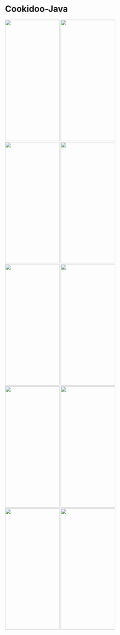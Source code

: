 # Cookidoo-Java

<div>
  <img src="https://user-images.githubusercontent.com/58612710/169658166-cbaf5d0a-262a-40c5-9b89-553970b1f810.jpg" data-canonical-src="https://gyazo.com/eb5c5741b6a9a16c692170a41a49c858.png" height="400" width="180" />
  <img src="https://user-images.githubusercontent.com/58612710/169658259-f4c08d6d-1d6e-4d60-bcb6-5b7d7a856a2b.jpg" data-canonical-src="https://gyazo.com/eb5c5741b6a9a16c692170a41a49c858.png" height="400" width="180" />
  <img src="https://user-images.githubusercontent.com/58612710/169658176-c9a04a41-5e25-484e-aed5-ef80e88a11b2.jpg" data-canonical-src="https://gyazo.com/eb5c5741b6a9a16c692170a41a49c858.png" height="400" width="180" />
  <img src="https://user-images.githubusercontent.com/58612710/169658181-a0113c53-7a0e-484b-9258-d38cff0fd482.jpg" data-canonical-src="https://gyazo.com/eb5c5741b6a9a16c692170a41a49c858.png" height="400" width="180" />
  <img src="https://user-images.githubusercontent.com/58612710/169658194-2d5634ec-e4db-46b7-bee2-1a17afba8663.jpg" data-canonical-src="https://gyazo.com/eb5c5741b6a9a16c692170a41a49c858.png" height="400" width="180" />
  <img src="https://user-images.githubusercontent.com/58612710/169658270-4e503867-d0ad-41cf-b2f0-ade4e06c50b6.jpg" data-canonical-src="https://gyazo.com/eb5c5741b6a9a16c692170a41a49c858.png" height="400" width="180" />
  <img src="https://user-images.githubusercontent.com/58612710/169658275-261612eb-11a0-4891-9f20-34f053e82247.jpg" data-canonical-src="https://gyazo.com/eb5c5741b6a9a16c692170a41a49c858.png" height="400" width="180" />
  <img src="https://user-images.githubusercontent.com/58612710/169658285-8a31365f-a78c-49a4-be39-dbd304a32139.jpg" data-canonical-src="https://gyazo.com/eb5c5741b6a9a16c692170a41a49c858.png" height="400" width="180" />
  <img src="https://user-images.githubusercontent.com/58612710/169658296-1a379dec-a8b2-4e14-b1f7-62ba69c76731.jpg" data-canonical-src="https://gyazo.com/eb5c5741b6a9a16c692170a41a49c858.png" height="400" width="180" />
  <img src="https://user-images.githubusercontent.com/58612710/169658303-0d5dd428-4164-4bca-8cd7-c522d96a0df9.jpg" data-canonical-src="https://gyazo.com/eb5c5741b6a9a16c692170a41a49c858.png" height="400" width="180" />

</div>





